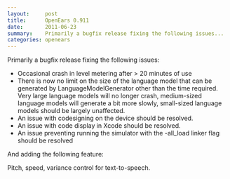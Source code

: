 ```yaml
---
layout:     post
title:      OpenEars 0.911 
date:       2011-06-23
summary:    Primarily a bugfix release fixing the following issues...
categories: openears
---
```

Primarily a bugfix release fixing the following issues:

* Occasional crash in level metering after > 20 minutes of use
* There is now no limit on the size of the language model that can be generated by LanguageModelGenerator other than the time required. Very large language models will no longer crash, medium-sized language models will generate a bit more slowly, small-sized language models should be largely unaffected.
* An issue with codesigning on the device should be resolved.
* An issue with code display in Xcode should be resolved.
* An issue preventing running the simulator with the -all_load linker flag should be resolved

And adding the following feature:

Pitch, speed, variance control for text-to-speech.